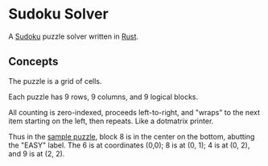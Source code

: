 # Sudoku Solver

A [Sudoku](https://en.wikipedia.org/wiki/Sudoku) puzzle solver written in [Rust](https://www.rust-lang.org). 

## Concepts

The puzzle is a grid of cells. 

Each puzzle has 9 rows, 9 columns, and 9 logical blocks.

All counting is zero-indexed, proceeds left-to-right, and "wraps" to the next item starting on the left, then repeats. Like a dotmatrix printer. 

Thus in the [sample puzzle](./sample.jpeg), block 8 is in the center on the bottom, abutting the "EASY" label. The 6 is at coordinates (0,0); 8 is at (0, 1); 4 is at (0, 2), and 9 is at (2, 2).

